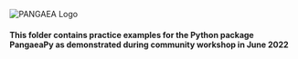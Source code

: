 ![PANGAEA Logo](../banner.png)

#### This folder contains practice examples for the Python package PangaeaPy as demonstrated during community workshop in June 2022
